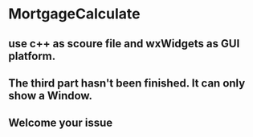 # MortgageCalculate
## use c++ as scoure file and wxWidgets as GUI platform.
## The third part hasn't been finished. It can only show a Window.
## Welcome your issue
